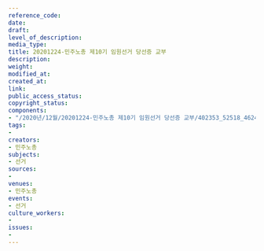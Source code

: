 ```yaml
---
reference_code: 
date: 
draft: 
level_of_description: 
media_type: 
title: 20201224-민주노총 제10기 임원선거 당선증 교부
description: 
weight: 
modified_at: 
created_at: 
link: 
public_access_status: 
copyright_status: 
components:
- "/2020년/12월/20201224-민주노총 제10기 임원선거 당선증 교부/402353_52518_4624.jpeg"
tags:
- 
creators:
- 민주노총
subjects:
- 선거
sources:
- 
venues:
- 민주노총
events:
- 선거
culture_workers:
- 
issues:
- 
---
```

